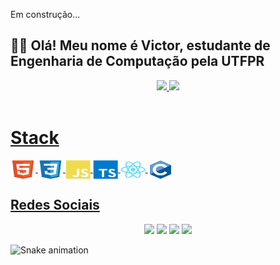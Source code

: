 <p>Em construção...</p>

## 👋🏻 Olá! Meu nome é Victor, estudante de Engenharia de Computação pela UTFPR

<div align="center">
  <a href="https://github.com/Busolin">
  <img height="180em" src="https://github-readme-stats.vercel.app/api?username=Busolin&show_icons=true&theme=dracula&include_all_commits=true&count_private=true"/>
  <img height="180em" src="https://github-readme-stats.vercel.app/api/top-langs/?username=Busolin&layout=compact&langs_count=7&theme=dracula"/>
</div>
   
<div style="display: inline_block"><br>
  <h1>Stack</h1>
  <img align="center" alt="Busolin-HTML" height="30" width="40" src="https://raw.githubusercontent.com/devicons/devicon/master/icons/html5/html5-original.svg">
  <img align="center" alt="Busolin-CSS" height="30" width="40" src="https://raw.githubusercontent.com/devicons/devicon/master/icons/css3/css3-original.svg">
  <img align="center" alt="Busolin-Js" height="30" width="40"     src="https://raw.githubusercontent.com/devicons/devicon/master/icons/javascript/javascript-plain.svg">
  <img align="center" alt="Busolin-Js" height="30" width="40"     src="https://raw.githubusercontent.com/devicons/devicon/master/icons/typescript/typescript-plain.svg">
  <img align="center" alt="Busolin-React" height="30" width="40" src="https://raw.githubusercontent.com/devicons/devicon/master/icons/react/react-original.svg">
  <img align="center" alt="Busolin-React" height="30" width="40" src="https://raw.githubusercontent.com/devicons/devicon/master/icons/c/c-original.svg">
</div>
  
## Redes Sociais 
<div align="center"> 
  <a href="https://instagram.com/busolinkz" target="_blank"><img src="https://img.shields.io/badge/-Instagram-%23E4405F?style=for-the-badge&logo=instagram&logoColor=white" target="_blank"></a>
 	<a href="https://www.twitch.tv/busolinkz" target="_blank"><img src="https://img.shields.io/badge/Twitch-9146FF?style=for-the-badge&logo=twitch&logoColor=white" target="_blank"></a>
  <a href = "mailto:victorbusolin@gmail.com"><img src="https://img.shields.io/badge/-Gmail-c14438?style=for-the-badge&logo=Gmail&logoColor=white" target="_blank"></a>
  <a href="https://www.linkedin.com/in/victor-santos-busolin-b62154203/" target="_blank"><img src="https://img.shields.io/badge/-LinkedIn-%230077B5?style=for-the-badge&logo=linkedin&logoColor=white" target="_blank"></a> 
  
</div>
  
![Snake animation](https://github.com/busolin/busolin/blob/output/github-contribution-grid-snake.svg)
  
  

